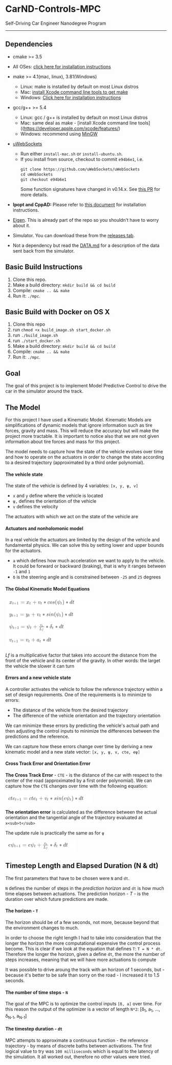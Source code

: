 # CarND-Controls-MPC
Self-Driving Car Engineer Nanodegree Program

---

## Dependencies

* cmake >= 3.5
 * All OSes: [click here for installation instructions](https://cmake.org/install/)
* make >= 4.1(mac, linux), 3.81(Windows)
  * Linux: make is installed by default on most Linux distros
  * Mac: [install Xcode command line tools to get make](https://developer.apple.com/xcode/features/)
  * Windows: [Click here for installation instructions](http://gnuwin32.sourceforge.net/packages/make.htm)
* gcc/g++ >= 5.4
  * Linux: gcc / g++ is installed by default on most Linux distros
  * Mac: same deal as make - [install Xcode command line tools]((https://developer.apple.com/xcode/features/)
  * Windows: recommend using [MinGW](http://www.mingw.org/)
* [uWebSockets](https://github.com/uWebSockets/uWebSockets)
  * Run either `install-mac.sh` or `install-ubuntu.sh`.
  * If you install from source, checkout to commit `e94b6e1`, i.e.
    ```
    git clone https://github.com/uWebSockets/uWebSockets
    cd uWebSockets
    git checkout e94b6e1
    ```
    Some function signatures have changed in v0.14.x. See [this PR](https://github.com/udacity/CarND-MPC-Project/pull/3) for more details.

* **Ipopt and CppAD:** Please refer to [this document](https://github.com/udacity/CarND-MPC-Project/blob/master/install_Ipopt_CppAD.md) for installation instructions.
* [Eigen](http://eigen.tuxfamily.org/index.php?title=Main_Page). This is already part of the repo so you shouldn't have to worry about it.
* Simulator. You can download these from the [releases tab](https://github.com/udacity/self-driving-car-sim/releases).
* Not a dependency but read the [DATA.md](./DATA.md) for a description of the data sent back from the simulator.


## Basic Build Instructions

1. Clone this repo.
2. Make a build directory: `mkdir build && cd build`
3. Compile: `cmake .. && make`
4. Run it: `./mpc`.

## Basic Build with Docker on OS X

1. Clone this repo
2. run `chmod +x build_image.sh start_docker.sh`
3.  run `./build_image.sh`
4. run `./start_docker.sh`
5. Make a build directory: `mkdir build && cd build`
6. Compile: `cmake .. && make`
7. Run it: `./mpc`.

## Goal

The goal of this project is to implement Model Predictive Control to drive the car in the simulator around the track.


## The Model

For this project I have used a Kinematic Model. Kinematic Models are simplifications of dynamic models that ignore information such as tire forces, gravity and mass.
This will reduce the accuracy but will make the project more tractable.
It is important to notice also that we are not given information about tire forces and mass for this project.

The model needs to capture how the state of the vehicle evolves over time and how to operate on the actuators in order to change the state according to a desired trajectory (approximated by a third order polynomial).

#### The vehicle state

The state of the vehicle is defined by 4 variables: `[x, y, ψ, v]`

 * `x` and `y` define where the vehicle is located
 * `ψ,` defines the orientation of the vehicle
 * `v` defines the velocity
 
 The actuators with which we act on the state of the vehicle are
 
 #### Actuators and nonholomonic model
 
In a real vehicle the actuators are limited by the design of the vehicle and fundamental physics.
We can solve this by setting lower and upper bounds for the actuators.

* `a` which defines how much acceleration we want to apply to the vehicle. It could be forward or backward (braking), that is why it ranges between `-1` and `1`
 * `δ` is the steering angle and is constrained between `-25` and `25` degrees
 
 #### The Global Kinematic Model Equations
 
 ![Kinematic model](images/kinematic_model_equations.png)
 
 _Lf_ is a multiplicative factor that takes into account the distance from the front of the vehicle and its center of the gravity.
 In other words: the larget the vehicle the slower it can turn
 
 #### Errors and a new vehicle state
 
 A controller activates the vehicle to follow the reference trajectory within a set of design requirements.
 One of the requirements is to minimize to errors:
 
 * The distance of the vehicle from the desired trajectory
 * The difference of the vehicle orientation and the trajectory orientation
 
 We can minimize these errors by predicting the vehicle's actual path and then adjusting the control inputs to minimize the differences between the predictions and the reference.
 
We can capture how these errors change over time by deriving a new kinematic model and a new state vector: `[x, y, ψ, v, cte, eψ]`

#### Cross Track Error and Orientation Error

**The Cross Track Error** - `CTE` - is the distance of the car with respect to the center of the road (approximated by a first order polynomial).
We can capture how the `CTE` changes over time with the following equation:

 ![cte equation](images/cte_equation.png)
 
**The orientation error** is calculated as the difference between the actual orientation and the tangential angle of the trajectory evaluated at `x<sub>t</sub>`

The update rule is practically the same as for `ψ`

 ![epsi_equation](images/epsi_equation.png)
 
 
## Timestep Length and Elapsed Duration (N & dt)
 
The first parameters that have to be chosen were `N` and `dt`.

`N` defines the number of steps in the _prediction horizon_ and `dt` is how much time elapses between actuations.
The prediction horizon - _T_ - is the duration over which future predictions are made.

#### The horizon - `T`

The horizon should be of a few seconds, not more, because beyond that the environment changes to much.

In order to choose the right length I had to take into consideration that the longer the horizon the more computational expensive the control process become.
This is clear if we look at the equation that defines `T`: `T = N * dt`. 
Therefore the longer the horizon, given a define `dt`, the more the number of steps increases, meaning that we will have more actuations to compute

It was possible to drive aroung the track with an horizon of 1 seconds, but - because it's better to be safe than sorry on the road - I increased it to 1.5 seconds.

#### The number of time steps - `N`

The goal of the MPC is to optimize the control inputs `[δ, a]` over time.
For this reason the output of the optimizer is a vector of length `N*2`: [δ<sub>1</sub>, a<sub>1</sub>, ..., δ<sub>N-1</sub>, a<sub>N-1</sub>]

#### The timestep duration - `dt`

MPC attempts to approximate a continuous function - the reference trajectory - by means of discrete baths between activations.
The first logical value to try was `100 milliseconds` which is equal to the latency of the simulation.
It all worked out, therefore no other values were tried.
